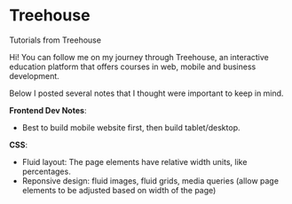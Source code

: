 # Treehouse
Tutorials from Treehouse

Hi! You can follow me on my journey through Treehouse, an interactive education platform that offers courses in web, mobile and business development. 

Below I posted several notes that I thought were important to keep in mind.

**Frontend Dev Notes**: 
- Best to build mobile website first, then build tablet/desktop.

**CSS**:
- Fluid layout: The page elements have relative width units, like percentages.
- Reponsive design: fluid images, fluid grids, media queries (allow page elements to be adjusted based on width of the page)
